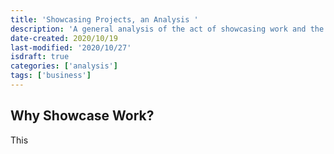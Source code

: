 ```yaml
---
title: 'Showcasing Projects, an Analysis '
description: 'A general analysis of the act of showcasing work and the challenge that follow'
date-created: 2020/10/19
last-modified: '2020/10/27'
isdraft: true
categories: ['analysis']
tags: ['business']
---
```


## Why Showcase Work?

This

